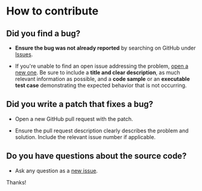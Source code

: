 # How to contribute

## **Did you find a bug?**

* **Ensure the bug was not already reported** by searching on GitHub under [Issues](https://github.com/softwaresaved/docandcover/issues).

* If you're unable to find an open issue addressing the problem, [open a new one](https://github.com/softwaresaved/docandcover/issues/new). Be sure to include a **title and clear description**, as much relevant information as possible, and a **code sample** or an **executable test case** demonstrating the expected behavior that is not occurring.

## **Did you write a patch that fixes a bug?**

* Open a new GitHub pull request with the patch.

* Ensure the pull request description clearly describes the problem and solution. Include the relevant issue number if applicable.

## **Do you have questions about the source code?**

* Ask any question as a [new issue](https://github.com/softwaresaved/docandcover/issues/new).

Thanks!
